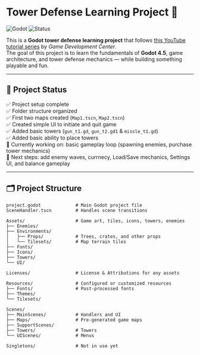 # Tower Defense Learning Project 🎯

![Godot](https://img.shields.io/badge/Godot-4.5-blue?logo=godot-engine&logoColor=white) ![Status](https://img.shields.io/badge/Status-WIP-yellow)

This is a **Godot tower defense learning project** that follows [this YouTube tutorial series](https://www.youtube.com/watch?v=wFdpCGbrVXI&list=PLZ-54sd-DMAJltIzTtZ6ZhC-9hkqYXyp6) by _Game Development Center_.  
The goal of this project is to learn the fundamentals of **Godot 4.5**, game architecture, and tower defense mechanics — while building something playable and fun.

---

## 🚀 Project Status

✅ Project setup complete  
✅ Folder structure organized  
✅ First two maps created (`Map1.tscn`, `Map2.tscn`)  
✅ Created simple UI to initiate and quit game  
✅ Added basic towers (`gun_t1.gd`, `gun_t2.gd1` & `missle_t1.gd`)  
✅ Added basic ability to place towers  
🔄 Currently working on: basic gameplay loop (spawning enemies, purchase tower mechanics)  
📅 Next steps: add enemy waves, currnecy, Load/Save mechanics, Settings UI, and balance gameplay

---

## 🗂 Project Structure

```text
project.godot             # Main Godot project file
SceneHandler.tscn         # Handles scene transitions

Assets/                   # Game art, tiles, icons, towers, enemies
├── Enemies/
├── Environments/
│   ├── Props/            # Trees, crates, and other props
│   └── Tilesets/         # Map terrain tiles
├── Fonts/
├── Icons/
├── Towers/
└── UI/

Licenses/                 # License & Attributions for any assets

Resources/                # Configured or customized resources
├── Fonts/                # Post-processed fonts
├── Themes/
└── Tilesets/

Scenes/
├── MainScenes/           # Handlers and UI
├── Maps/                 # Pre-generated game maps
├── SupportScenes/
├── Towers/               # Towers
└── UIScenes/             # Menus

Singletons/               # Not in use yet
```
